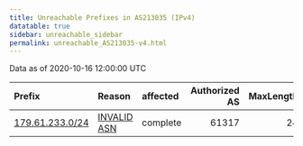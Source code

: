```yaml
---
title: Unreachable Prefixes in AS213035 (IPv4)
datatable: true
sidebar: unreachable_sidebar
permalink: unreachable_AS213035-v4.html
---
```


Data as of 2020-10-16 12:00:00 UTC


<div class="datatable-begin"></div>

| Prefix                                                   | Reason                                                                                                  | affected   |   Authorized AS |   MaxLength | Anchor                                         |   unreachable /24s |
|:---------------------------------------------------------|:--------------------------------------------------------------------------------------------------------|:-----------|----------------:|------------:|:-----------------------------------------------|-------------------:|
| [179.61.233.0/24](https://stat.ripe.net/179.61.233.0/24) | [INVALID ASN](https://rpki-validator.ripe.net/announcement-preview?asn=AS213035&prefix=179.61.233.0/24) | complete   |           61317 |          24 | [LACNIC](unreachable_LACNIC_RPKI_Root-v4.html) |                  1 |

<div class="datatable-end"></div>